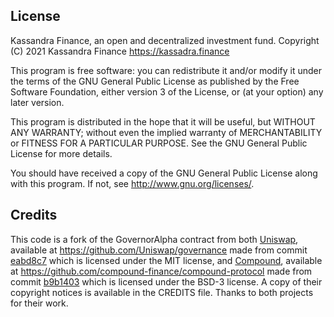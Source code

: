 
## License

Kassandra Finance, an open and decentralized investment fund. Copyright (C) 2021  Kassandra Finance <https://kassadra.finance>

This program is free software: you can redistribute it and/or modify it under the terms of the GNU General Public License as published by the Free Software Foundation, either version 3 of the License, or (at your option) any later version.

This program is distributed in the hope that it will be useful, but WITHOUT ANY WARRANTY; without even the implied warranty of MERCHANTABILITY or FITNESS FOR A PARTICULAR PURPOSE.  See the GNU General Public License for more details.

You should have received a copy of the GNU General Public License along with this program.  If not, see <http://www.gnu.org/licenses/>.

## Credits

This code is a fork of the GovernorAlpha contract from both [Uniswap](https://uniswap.org), available at <https://github.com/Uniswap/governance> made from commit [eabd8c7](https://github.com/Uniswap/governance/commit/eabd8c71ad01f61fb54ed6945162021ee419998e) which is licensed under the MIT license, and [Compound](https://compound.finance/), available at <https://github.com/compound-finance/compound-protocol> made from commit [b9b1403](https://github.com/compound-finance/compound-protocol/commit/b9b14038612d846b83f8a009a82c38974ff2dcfe) which is licensed under the BSD-3 license. A copy of their copyright notices is available in the CREDITS file. Thanks to both projects for their work.
